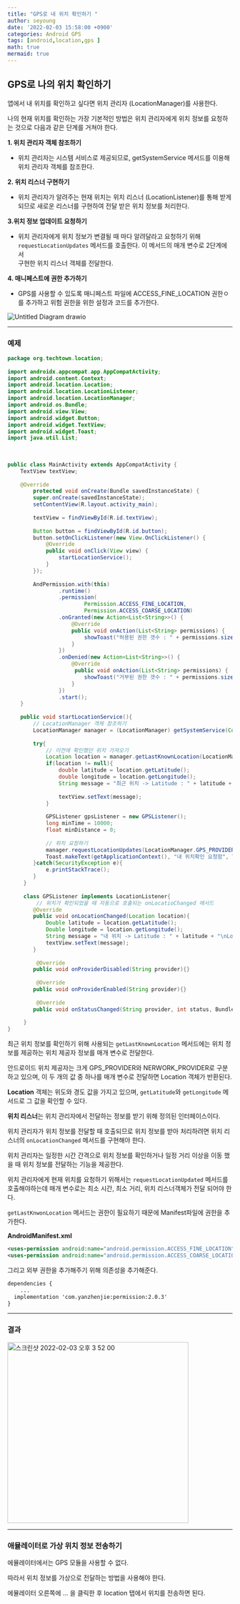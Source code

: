 ```yaml
---
title: "GPS로 내 위치 확인하기 "
author: seyoung
date: '2022-02-03 15:58:00 +0900'
categories: Android GPS
tags: [android,location,gps ]
math: true
mermaid: true
--- 
```

 
## GPS로 나의 위치 확인하기


앱에서 내 위치를 확인하고 싶다면 위치 관리자 (LocationManager)를 사용한다.

나의 현재 위치를 확인하는 가장 기본적인 방법은 위치 관리자에게 위치 정보를 요청하는 것으로 다음과 같은 단계를 거쳐야 한다.

 **1. 위치 관리자 객체 참조하기**
	
 - 위치 관리자는 시스템 서비스로 제공되므로, getSystemService 메서드를 이용해 <br>위치 관리자 객체를 참조한다.

**2. 위치 리스너 구현하기**

- 위치 관리자가 알려주는 현재 위치는 위치 리스너 (LocationListener)를 통해 받게 되므로 새로운 리스너를 구현하여 전달 받은 위치 정보를 처리한다.

**3.위치 정보 업데이트 요청하기**

- 위치 관리자에게 위치 정보가 변결될 때 마다 알려달라고 요청하기 위해 `requestLocationUpdates` 메서드를 호출한다. 이 메서드의 매개 변수로 2단계에서<br> 구현한 위치 리스너 객체를 전달한다.

**4. 매니페스트에 권한 추가하기**

- GPS를 사용할 수 있도록 매니페스트 파일에 ACCESS_FINE_LOCATION 권한ㅇ를 추가하고 위험 권한을 위한 설정과 코드를 추가한다.


![Untitled Diagram drawio](https://user-images.githubusercontent.com/54762273/152289022-6c163b32-dcdf-435c-a024-59809daeeb59.png)

	       
---

### 예제 

```java
package org.techtown.location;  
  
import androidx.appcompat.app.AppCompatActivity;  
import android.content.Context;  
import android.location.Location;  
import android.location.LocationListener;  
import android.location.LocationManager;  
import android.os.Bundle;  
import android.view.View;  
import android.widget.Button;  
import android.widget.TextView;  
import android.widget.Toast;  
import java.util.List;  
  
  
  
public class MainActivity extends AppCompatActivity {  
    TextView textView;  
  
    @Override  
	    protected void onCreate(Bundle savedInstanceState) {  
        super.onCreate(savedInstanceState);  
        setContentView(R.layout.activity_main);  
  
        textView = findViewById(R.id.textView);  
  
        Button button = findViewById(R.id.button);  
        button.setOnClickListener(new View.OnClickListener() {  
            @Override  
		    public void onClick(View view) {  
                startLocationService();  
            }  
        });  
  
        AndPermission.with(this)  
                .runtime()  
                .permission(  
                        Permission.ACCESS_FINE_LOCATION,  
                        Permission.ACCESS_COARSE_LOCATION)  
                .onGranted(new Action<List<String>>() {  
                    @Override  
				    public void onAction(List<String> permissions) {  
                        showToast("허용된 권한 갯수 : " + permissions.size());  
                    }  
                })  
                .onDenied(new Action<List<String>>() {  
                    @Override  
				     public void onAction(List<String> permissions) {  
                        showToast("거부된 권한 갯수 : " + permissions.size());  
                    }  
                })  
                .start();  
    }  
  
    public void startLocationService(){  
        // LocationManager 객체 참조하기  
	    LocationManager manager = (LocationManager) getSystemService(Context.LOCATION_SERVICE);  
  
        try{  
            // 이전에 확인했던 위치 가져오기  
			Location location = manager.getLastKnownLocation(LocationManager.GPS_PROVIDER);  
            if(location != null){  
                double latitude = location.getLatitude();  
                double longitude = location.getLongitude();  
                String message = "최근 위치 -> Latitude : " + latitude + "\nLongitude" + longitude;  
  
                textView.setText(message);  
            }  
  
            GPSListener gpsListener = new GPSListener();  
            long minTime = 10000;  
            float minDistance = 0;  
  
            // 위치 요청하기  
		    manager.requestLocationUpdates(LocationManager.GPS_PROVIDER, minTime, minDistance,gpsListener);  
            Toast.makeText(getApplicationContext(), "내 위치확인 요청함", Toast.LENGTH_SHORT).show();  
        }catch(SecurityException e){  
            e.printStackTrace();  
        }  
     }  
  
     class GPSListener implements LocationListener{  
	     // 위치가 확인되었을 때 자동으로 호출되는 onLocatioChanged 메서드
        @Override  
	    public void onLocationChanged(Location location){  
            Double latitude = location.getLatitude();  
            Double longitude = location.getLongitude();  
            String message = "내 위치 -> Latitude : " + latitude + "\nLongitude:" + longitude;  
            textView.setText(message);  
        }  
  
         @Override  
	    public void onProviderDisabled(String provider){}  
  
         @Override  
	    public void onProviderEnabled(String provider){}  
  
         @Override  
	    public void onStatusChanged(String provider, int status, Bundle extras){}  
  
     }  
}
```

최근 위치 정보를 확인하기 위해 사용되는 `getLastKnownLocation` 메서드에는 위치 정보를 제공하는 위치 제공자 정보를 매개 변수로 전달한다.

안드로이드 위치 제공자는 크게 GPS_PROVIDER와 NERWORK_PROVIDER로 구분하고 있으며, 이 두 개의 값 중 하나를 매개 변수로 전달하면 Location 객체가 반환된다.

**Location** 객체는 위도와 경도 값을 가지고 있으며,	 `getLatitude`와 `getLongitude` 메서드로 그 값을 확인할 수 있다.

**위치 리스너**는 위치 관리자에서 전달하는 정보를 받기 위해 정의된 인터페이스이다.

위치 관리자가 위치 정보를 전달할 때 호출되므로 위치 정보를 받아 처리하려면 위치 리스너의 `onLocationChanged` 메서드를 구현해야 한다.

위치 관리자는 일정한 시간 간격으로 위치 정보를 확인하거나 일정 거리 이상을 이동 했을 때 위치 정보를 전달하는 기능을 제공한다.

위치 관리자에게 현재 위치를 요청하기 위해서는 `requestLocationUpdated` 메서드를 호출해야하는데 매개 변수로는 최소 시간, 최소 거리, 위치 리스너객체가 전달 되어야 한다.

`getLastKnwonLocation` 메서드는 권한이 필요하기 때문에 Manifest파일에 권한을 추가한다.

**AndroidManifest.xml**

```xml
<uses-permission android:name="android.permission.ACCESS_FINE_LOCATION"/>  
<uses-permission android:name="android.permission.ACCESS_COARSE_LOCATION"/>
```

그리고 외부 권한을 추가해주기 위해 의존성을 추가해준다.

```xml
dependencies {  
	...
  implementation 'com.yanzhenjie:permission:2.0.3'  
}
```

---
### 결과

<img width="405" alt="스크린샷 2022-02-03 오후 3 52 00" src="https://user-images.githubusercontent.com/54762273/152294970-2e01d447-7f05-4b06-b2ee-f60b80a2a141.png">


---

### 애뮬레이터로 가상 위치 정보 전송하기

에뮬레이터에서는 GPS 모듈을 사용할 수 없다.

따라서 위치 정보를 가상으로 전달하는 방법을 사용해야 한다.

에뮬레이터 오른쪽에 ... 을 클릭한 후  location 탭에서 위치를 전송하면 된다.